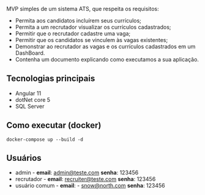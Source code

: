 MVP simples de um sistema ATS, que respeita os requisitos:

- Permita aos candidatos incluírem seus currículos;
- Permita a um recrutador visualizar os currículos cadastrados;
- Permitir que o recrutador cadastre uma vaga;
- Permitir que os candidatos se vinculem às vagas existentes;
- Demonstrar ao recrutador as vagas e os currículos cadastrados em um DashBoard.
- Contenha um documento explicando como executamos a sua aplicação.

## Tecnologias principais

- Angular 11
- dotNet core 5
- SQL Server

## Como executar (docker)

`docker-compose up --build -d`

## Usuários

- admin - **email**: admin@teste.com **senha**: 123456
- recrutador - **email**: recruiter@teste.com **senha**: 123456
- usuário comum - **email**: - snow@north.com **senha**: 123456

